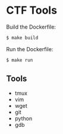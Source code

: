 # CTF Tools
Build the Dockerfile:
```sh
$ make build
```

Run the Dockerfile:
```sh
$ make run
```

## Tools
- tmux
- vim
- wget
- git
- python
- gdb
